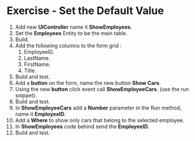 ﻿# Exercise - Set the Default Value

1. Add new **UIController** name it **ShowEmployees**.
2. Set the **Employees** Entity to be the main table.
3. Build.
4. Add the following columns to the form grid :  
   1. EmployeeID.
   1. LastName.
   1. FirstName.
   1. Title. 
5. Build and test.
6. Add a **button** on the form, name the new button **Show Cars**.
7. Using the new **button** click event call **ShowEmployeeCars**. (use the run snippet).
8. Build and test.
9. In **ShowEmployeeCars** add a **Number** parameter in the Run method, name it **EmployeeID**. 
10. Add a **Where** to show only cars that belong to the selected employee.
11. In **ShowEmployees** code behind send the **EmployeeID**.
12. Build and test.